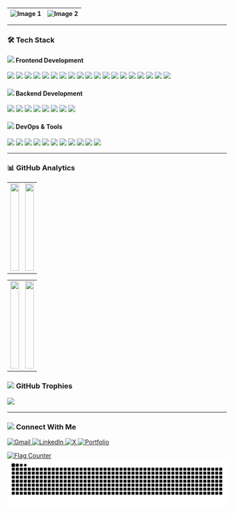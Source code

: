 | ![Image 1](https://i.ibb.co/TDqtzBCs/haducan.gif) | ![Image 2](https://i.ibb.co/sdCtwmYp/giphy.webp) |
|-------------------------------------------------|------------------------------------------------|

---

### 🛠️ **Tech Stack**
#### <img src="https://media2.giphy.com/media/v1.Y2lkPTc5MGI3NjExaG1sMzJhOHAzYXJ1d2tuMWZwNnNsZjZzajI1azQwZmI0bzA3MTRmdiZlcD12MV9pbnRlcm5hbF9naWZfYnlfaWQmY3Q9Zw/jBOOXxSJfG8kqMxT11/giphy.gif" width="20px"> **Frontend Development**

<div align="left">
   <img src="https://img.shields.io/badge/Tailwind_CSS-38B2AC?style=for-the-badge&logo=tailwindcss&logoColor=white" />
  <img src="https://img.shields.io/badge/JavaScript-F7DF1E?style=for-the-badge&logo=javascript&logoColor=black" />
  <img src="https://img.shields.io/badge/TypeScript-007ACC?style=for-the-badge&logo=typescript&logoColor=white" />
  <img src="https://img.shields.io/badge/React-20232A?style=for-the-badge&logo=react&logoColor=61DAFB" />
  <img src="https://img.shields.io/badge/Vite-646CFF?style=for-the-badge&logo=vite&logoColor=white" />
  <img src="https://img.shields.io/badge/Next.js-000000?style=for-the-badge&logo=nextdotjs&logoColor=white" />
  <img src="https://img.shields.io/badge/TanStack_Query-FF4154?style=for-the-badge&logo=reactquery&logoColor=white" />
  <img src="https://img.shields.io/badge/React_Hook_Form-EC5990?style=for-the-badge&logo=reacthookform&logoColor=white" />
  <img src="https://img.shields.io/badge/i18n-4B7BBF?style=for-the-badge&logo=i18next&logoColor=white" />
  <img src="https://img.shields.io/badge/Redux-764ABC?style=for-the-badge&logo=redux&logoColor=white" />
  <img src="https://img.shields.io/badge/Zustand-4A90E2?style=for-the-badge&logo=zustand&logoColor=white" />
  <img src="https://img.shields.io/badge/Storybook-FF4785?style=for-the-badge&logo=storybook&logoColor=white" />
  <img src="https://img.shields.io/badge/ShadCN-000000?style=for-the-badge&logo=shadcn%2Fui&logoColor=dark" />
  <img src="https://img.shields.io/badge/Yup-4B7BBF?style=for-the-badge&logo=yup&logoColor=white" />
  <img src="https://img.shields.io/badge/Joi-6001D2?style=for-the-badge&logo=joi&logoColor=white" />
  <img src="https://img.shields.io/badge/Zod-008080?style=for-the-badge&logo=zod&logoColor=white" />
  <img src="https://img.shields.io/badge/TanStack_Table-FF715E?style=for-the-badge&logo=tanstacktable&logoColor=white" />
  <img src="https://img.shields.io/badge/TurboRepo-000000?style=for-the-badge&logo=turborepo&logoColor=white" />
  <img src="https://img.shields.io/badge/Monorepo-6E56CF?style=for-the-badge" />
</div>


#### <img src="https://media.giphy.com/media/QssGEmpkyEOhBCb7e1/giphy.gif" width="20px"> **Backend Development**
<p align="left">
  <img src="https://img.shields.io/badge/Node.js-339933?style=for-the-badge&logo=nodedotjs&logoColor=white" />
  <img src="https://img.shields.io/badge/Express.js-000000?style=for-the-badge&logo=express&logoColor=white" />
  <img src="https://img.shields.io/badge/MongoDB-47A248?style=for-the-badge&logo=mongodb&logoColor=white" />
  <img src="https://img.shields.io/badge/Mongoose-880000?style=for-the-badge&logo=mongoose&logoColor=white" />
  <img src="https://img.shields.io/badge/Convex-4A90E2?style=for-the-badge&logo=convex&logoColor=white" />
  <img src="https://img.shields.io/badge/MySQL-4479A1?style=for-the-badge&logo=mysql&logoColor=white" />
  <img src="https://img.shields.io/badge/GraphQL-E10098?style=for-the-badge&logo=graphql&logoColor=white" />
  <img src="https://img.shields.io/badge/Hasura-5900B4?style=for-the-badge&logo=hasura&logoColor=white" />
</p>

#### <img src="https://media4.giphy.com/media/v1.Y2lkPTc5MGI3NjExMml1NnU2Nm9mbXl5Y2J6c2U0Ym1udGxweTZvM2U3dXA0bmIya2F0ZSZlcD12MV9pbnRlcm5hbF9naWZfYnlfaWQmY3Q9Zw/Zp1DfdbPy8LkYXxoNA/giphy.gif" width="20px"> **DevOps & Tools**
<div align="left">
  <img src="https://img.shields.io/badge/VSCode-007ACC?style=for-the-badge&logo=visual-studio-code&logoColor=white" />
  <img src="https://img.shields.io/badge/Git-F05032?style=for-the-badge&logo=git&logoColor=white" />
  <img src="https://img.shields.io/badge/Postman-FF6C37?style=for-the-badge&logo=postman&logoColor=white" />
  <img src="https://img.shields.io/badge/Figma-F24E1E?style=for-the-badge&logo=figma&logoColor=white" />
  <img src="https://img.shields.io/badge/Cursor-FF4F00?style=for-the-badge&logo=cursor&logoColor=white" />
  <img src="https://img.shields.io/badge/Playwright-00A3E0?style=for-the-badge&logo=playwright&logoColor=white" />
  <img src="https://img.shields.io/badge/Datadog-632CA6?style=for-the-badge&logo=datadog&logoColor=white" />
  <img src="https://img.shields.io/badge/Vercel-000000?style=for-the-badge&logo=vercel&logoColor=white" />
  <img src="https://img.shields.io/badge/Netlify-00C7B7?style=for-the-badge&logo=netlify&logoColor=white" />
  <img src="https://img.shields.io/badge/Render-0E0E0E?style=for-the-badge&logo=render&logoColor=white" />
  <img src="https://img.shields.io/badge/Heroku-430098?style=for-the-badge&logo=heroku&logoColor=white" />
</div>

---

### 📊 **GitHub Analytics**

<table>
  <tr>
    <td><img src="https://github-readme-stats.vercel.app/api?username=Rubai-Rahman&show_icons=true&theme=react&hide_border=true&bg_color=0D1117&title_color=22D3EE&icon_color=22D3EE" width="100%" height="200px" /></td>
    <td><img src="https://github-readme-streak-stats.herokuapp.com/?user=Rubai-Rahman&theme=react&hide_border=true&background=0D1117&stroke=22D3EE&ring=22D3EE&fire=22D3EE&currStreakLabel=22D3EE" width="100%" height="200px" /></td>
  </tr>
</table>

<table>
  <tr>
    <td><img src="https://github-readme-activity-graph.vercel.app/graph?username=Rubai-Rahman&theme=react-dark&bg_color=0D1117&hide_border=true&color=22D3EE&line=22D3EE&point=FFFFFF" width="100%" height="200px" /></td>
    <td><img src="https://github-readme-stats.vercel.app/api/top-langs/?username=Rubai-Rahman&layout=compact&theme=react&hide_border=true&bg_color=0D1117" width="100%" height="200px" /></td>
  </tr>
</table>


### <img src="https://media3.giphy.com/media/v1.Y2lkPTc5MGI3NjExbHh5aHJmOXlkc25jaHUzOHh4c2xlbm8zY2Q5cTRpdDFteHczaW1mcCZlcD12MV9pbnRlcm5hbF9naWZfYnlfaWQmY3Q9Zw/fx65AQD9zinDzQKDws/giphy.gif" width="20px"> **GitHub Trophies**

<div align="left">
  <img src="https://github-profile-trophy.vercel.app/?username=Rubai-Rahman&theme=onedark&no-frame=true&row=1&margin-w=30&margin-h=15" />
</div>

---

### <img src="https://media4.giphy.com/media/v1.Y2lkPTc5MGI3NjExYTI1ajkycXhra2tjMjJyM2dwczJmOXU2Y2RzNXJydmFlMnpyMW94cCZlcD12MV9pbnRlcm5hbF9naWZfYnlfaWQmY3Q9Zw/n7PjZc4B0DJHMfISNk/giphy.gif" width="20px"> **Connect With Me**


<div align="left">
  <!-- Gmail Badge -->
  <a href="mailto:rubairahman1@gmail.com">
    <img src="https://img.shields.io/badge/Gmail-D14836?style=for-the-badge&logo=gmail&logoColor=white" alt="Gmail" />
  </a>
  <!-- LinkedIn Badge -->
  <a href="https://linkedin.com/in/rubai-rahman">
    <img src="https://img.shields.io/badge/LinkedIn-0077B5?style=for-the-badge&logo=linkedin&logoColor=white" alt="LinkedIn" />
  </a>
  <!-- X Badge (formerly Twitter) with X logo, keeping original Twitter URL -->
  <a href="https://twitter.com/RahmanRubai">
    <img src="https://img.shields.io/badge/X-000000?style=for-the-badge&logo=x&logoColor=white" alt="X" />
  </a>
  <!-- Portfolio Badge -->
  <a href="https://rubairahman.vercel.app/">
    <img src="https://img.shields.io/badge/Portfolio-%23000000.svg?style=for-the-badge&logo=firefox&logoColor=#FF7139" alt="Portfolio" />
  </a>
</div>


<a href="https://info.flagcounter.com/ei8p"><img src="https://s01.flagcounter.com/count2/ei8p/bg_FFFFFF/txt_000000/border_CCCCCC/columns_2/maxflags_10/viewers_0/labels_0/pageviews_0/flags_0/percent_0/" alt="Flag Counter" border="0"></a>
<picture>
  <source media="(prefers-color-scheme: dark)" srcset="https://raw.githubusercontent.com/Rubai-Rahman/Rubai-Rahman/output/github-snake-dark.svg" />
  <source media="(prefers-color-scheme: light)" srcset="https://raw.githubusercontent.com/Rubai-Rahman/Rubai-Rahman/output/github-snake.svg" />
  <img alt="github-snake" src="https://raw.githubusercontent.com/Rubai-Rahman/Rubai-Rahman/output/github-snake.svg" />
</picture>

